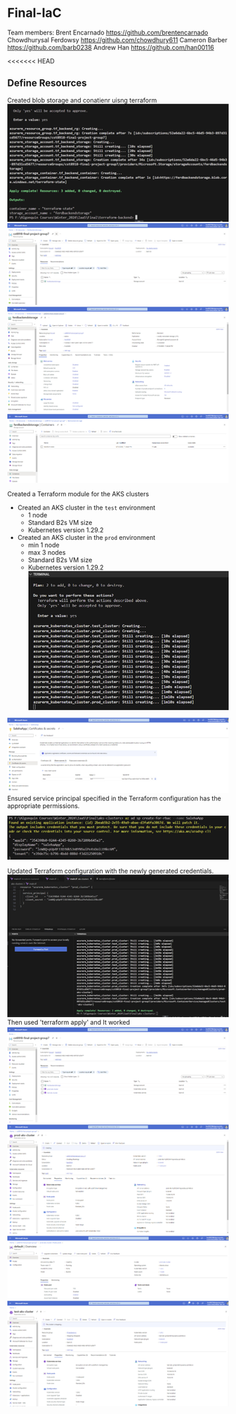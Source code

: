 # Final-IaC
Team members:
Brent Encarnado https://github.com/brentencarnado
Chowdhurysal Ferdowsy https://github.com/chowdhury611
Cameron Barber https://github.com/barb0238
Andrew Han https://github.com/han00116

<<<<<<< HEAD
## Define Resources
Created blob storage and conatienr uisng terraform
![Resource group](/infrastructure/pictures/1a.png)
![RG](/infrastructure/pictures/1b.png)
![RG](/infrastructure/pictures/1c.png)
![Storage](/infrastructure/pictures/1d.png)

Created a Terraform module for the AKS clusters
  - Created an AKS cluster in the `test` environment
    - 1 node
    - Standard B2s VM size
    - Kubernetes version 1.29.2
  - Created an AKS cluster in the `prod` environment
    - min 1 node
    - max 3 nodes
    - Standard B2s VM size
    - Kubernetes version 1.29.2
![code](/infrastructure/pictures/2a.png)

![App](/infrastructure/pictures/rbac.png)
Ensured service principal specified in the Terraform configuration has the appropriate permissions. 

![code](/infrastructure/pictures/salehaapp.png)

Updated Terraform configuration with the newly generated credentials.
![App](/infrastructure/pictures/2e.png)
Then used 'terraform apply' and It worked
![App](/infrastructure/pictures/2b.png)
![App](/infrastructure/pictures/2c.png)
![prod](/infrastructure/pictures/2d.png)
![test](/infrastructure/pictures/test.png)

